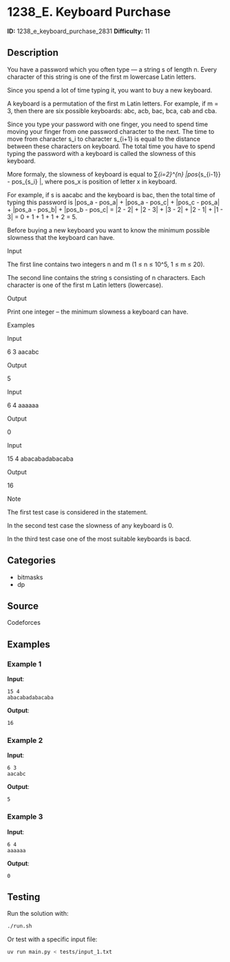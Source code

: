 # 1238_E. Keyboard Purchase

**ID:** 1238_e_keyboard_purchase_2831
**Difficulty:** 11

## Description

You have a password which you often type — a string s of length n. Every character of this string is one of the first m lowercase Latin letters.

Since you spend a lot of time typing it, you want to buy a new keyboard.

A keyboard is a permutation of the first m Latin letters. For example, if m = 3, then there are six possible keyboards: abc, acb, bac, bca, cab and cba.

Since you type your password with one finger, you need to spend time moving your finger from one password character to the next. The time to move from character s_i to character s_{i+1} is equal to the distance between these characters on keyboard. The total time you have to spend typing the password with a keyboard is called the slowness of this keyboard.

More formaly, the slowness of keyboard is equal to ∑_{i=2}^{n} |pos_{s_{i-1}} - pos_{s_i} |, where pos_x is position of letter x in keyboard.

For example, if s is aacabc and the keyboard is bac, then the total time of typing this password is |pos_a - pos_a| + |pos_a - pos_c| + |pos_c - pos_a| + |pos_a - pos_b| + |pos_b - pos_c| = |2 - 2| + |2 - 3| + |3 - 2| + |2 - 1| + |1 - 3| = 0 + 1 + 1 + 1 + 2 = 5.

Before buying a new keyboard you want to know the minimum possible slowness that the keyboard can have. 

Input

The first line contains two integers n and m (1 ≤ n ≤ 10^5, 1 ≤ m ≤ 20).

The second line contains the string s consisting of n characters. Each character is one of the first m Latin letters (lowercase).

Output

Print one integer – the minimum slowness a keyboard can have.

Examples

Input


6 3
aacabc


Output


5


Input


6 4
aaaaaa


Output


0


Input


15 4
abacabadabacaba


Output


16

Note

The first test case is considered in the statement.

In the second test case the slowness of any keyboard is 0.

In the third test case one of the most suitable keyboards is bacd.

## Categories

- bitmasks
- dp

## Source

Codeforces

## Examples

### Example 1

**Input**:
```
15 4
abacabadabacaba
```

**Output**:
```
16
```

### Example 2

**Input**:
```
6 3
aacabc
```

**Output**:
```
5
```

### Example 3

**Input**:
```
6 4
aaaaaa
```

**Output**:
```
0
```


## Testing

Run the solution with:

```bash
./run.sh
```

Or test with a specific input file:

```bash
uv run main.py < tests/input_1.txt
```
